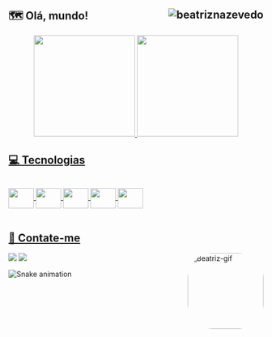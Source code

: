 ## 🗺 Olá, mundo! <img align="right" alt="beatriznazevedo" src="https://komarev.com/ghpvc/?username=beatriznazevedo&color=ff69b4"/>
<div align="center">
  <a href="https://github.com/beatriznazevedo">
  <img height="200em" src="https://github-readme-stats.vercel.app/api?username=beatriznazevedo&show_icons=true&theme=dracula&include_all_commits=true&count_private=true"/>
  <img height="200em" src="https://github-readme-stats.vercel.app/api/top-langs/?username=beatriznazevedo&layout=compact&langs_count=7&theme=dracula"/>
</div>
  
  ## 💻 Tecnologias 
  
<div style="display: inline_block"><br>
   <img align="center" alt"Beatriz-css" height="40" width="50" src="https://cdn.jsdelivr.net/gh/devicons/devicon/icons/css3/css3-original.svg">
   <img align="center" alt"Beatriz-html" height="40" width="50" src="https://cdn.jsdelivr.net/gh/devicons/devicon/icons/html5/html5-original.svg">
   <img align="center" alt"Beatriz-java" height="40" width="50" src="https://cdn.jsdelivr.net/gh/devicons/devicon/icons/java/java-original-wordmark.svg">
   <img align="center" alt"Beatriz-ts" height="40" width="50" src="https://cdn.jsdelivr.net/gh/devicons/devicon/icons/typescript/typescript-original.svg">
   <img align="center" alt"Beatriz-js" height="40" width="50" src="https://cdn.jsdelivr.net/gh/devicons/devicon/icons/javascript/javascript-original.svg">
</div>
<br>
  
 ## 📌 Contate-me 
 
<div>
  <a href="mailto:beatriznazevedo@gmail.com" target="_blank"><img src="https://img.shields.io/badge/Gmail-D14836?style=for-the-badge&logo=gmail&logoColor=white" target="_blank"></a>
  <a href="https://www.linkedin.com/in/beatriznazevedo" target="_blank"><img src="https://img.shields.io/badge/LinkedIn-0077B5?style=for-the-badge&logo=linkedin&logoColor=white" target="_blank"><a>
    <img align="right" alt="Beatriz-gif" height="150" style="border-radius:50px;" src="https://user-images.githubusercontent.com/94022421/170777770-2ea2d131-c44a-46c8-b768-49be214542b6.gif">
 
 
  ![Snake animation](https://github.com/beatriznazevedo/beatriznazevedo/blob/output/github-contribution-grid-snake.svg)
 
 </div>
